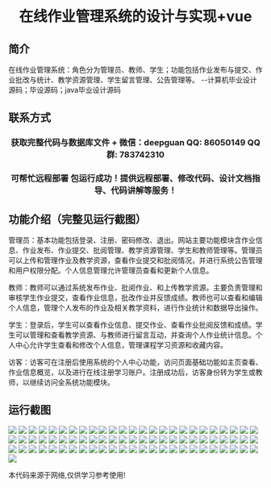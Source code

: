 <p><h1 align="center">在线作业管理系统的设计与实现+vue</h1></p>

## 简介
在线作业管理系统：角色分为管理员、教师、学生；功能包括作业发布与提交、作业批改与统计、教学资源管理、学生留言管理、公告管理等。    --计算机毕业设计源码；毕设源码；java毕业设计源码


## 联系方式
<p><h3 align="center">获取完整代码与数据库文件 + 微信：deepguan QQ: 86050149 QQ群: 783742310</h3></p>
<p><h3 align="center">可帮忙远程部署 包运行成功！提供远程部署、修改代码、设计文档指导、代码讲解等服务！</h3></p>

## 功能介绍（完整见运行截图）
管理员：基本功能包括登录、注册、密码修改、退出。网站主要功能模块含作业信息、作业发布、作业提交、批阅管理、教学资源管理、学生和教师管理等。管理员可以上传和管理作业及教学资源，查看作业提交和批阅情况，并进行系统公告管理和用户权限分配。个人信息管理允许管理员查看和更新个人信息。

教师：教师可以通过系统发布作业、批阅作业、和上传教学资源。主要负责管理和审核学生作业提交，查看作业信息，批改作业并反馈成绩。教师也可以查看和编辑个人信息，管理个人发布的作业及相关教学资料，进行作业统计和数据导出操作。

学生：登录后，学生可以查看作业信息、提交作业、查看作业批阅反馈和成绩。学生可以管理和查看教学资源、与教师进行留言互动，并查询个人作业统计信息。个人中心允许学生查看和修改个人信息，管理课程学习资源和收藏内容。

访客：访客可在注册后使用系统的个人中心功能，访问页面基础功能如主页查看、作业信息概览，以及进行在线注册学习账户。注册成功后，访客身份转为学生或教师，以继续访问全系统功能模块。


## 运行截图
![](https://bs-1329754181.cos.ap-shanghai.myqcloud.com/ssm/OnlineAssignmentManagementSystem/img/001.jpg)
![](https://bs-1329754181.cos.ap-shanghai.myqcloud.com/ssm/OnlineAssignmentManagementSystem/img/002.jpg)
![](https://bs-1329754181.cos.ap-shanghai.myqcloud.com/ssm/OnlineAssignmentManagementSystem/img/003.jpg)
![](https://bs-1329754181.cos.ap-shanghai.myqcloud.com/ssm/OnlineAssignmentManagementSystem/img/004.jpg)
![](https://bs-1329754181.cos.ap-shanghai.myqcloud.com/ssm/OnlineAssignmentManagementSystem/img/005.jpg)
![](https://bs-1329754181.cos.ap-shanghai.myqcloud.com/ssm/OnlineAssignmentManagementSystem/img/006.jpg)
![](https://bs-1329754181.cos.ap-shanghai.myqcloud.com/ssm/OnlineAssignmentManagementSystem/img/007.jpg)
![](https://bs-1329754181.cos.ap-shanghai.myqcloud.com/ssm/OnlineAssignmentManagementSystem/img/008.jpg)
![](https://bs-1329754181.cos.ap-shanghai.myqcloud.com/ssm/OnlineAssignmentManagementSystem/img/009.jpg)
![](https://bs-1329754181.cos.ap-shanghai.myqcloud.com/ssm/OnlineAssignmentManagementSystem/img/010.jpg)
![](https://bs-1329754181.cos.ap-shanghai.myqcloud.com/ssm/OnlineAssignmentManagementSystem/img/011.jpg)
![](https://bs-1329754181.cos.ap-shanghai.myqcloud.com/ssm/OnlineAssignmentManagementSystem/img/012.jpg)
![](https://bs-1329754181.cos.ap-shanghai.myqcloud.com/ssm/OnlineAssignmentManagementSystem/img/013.jpg)
![](https://bs-1329754181.cos.ap-shanghai.myqcloud.com/ssm/OnlineAssignmentManagementSystem/img/014.jpg)
![](https://bs-1329754181.cos.ap-shanghai.myqcloud.com/ssm/OnlineAssignmentManagementSystem/img/015.jpg)
![](https://bs-1329754181.cos.ap-shanghai.myqcloud.com/ssm/OnlineAssignmentManagementSystem/img/016.jpg)
![](https://bs-1329754181.cos.ap-shanghai.myqcloud.com/ssm/OnlineAssignmentManagementSystem/img/017.jpg)
![](https://bs-1329754181.cos.ap-shanghai.myqcloud.com/ssm/OnlineAssignmentManagementSystem/img/018.jpg)
![](https://bs-1329754181.cos.ap-shanghai.myqcloud.com/ssm/OnlineAssignmentManagementSystem/img/019.jpg)
![](https://bs-1329754181.cos.ap-shanghai.myqcloud.com/ssm/OnlineAssignmentManagementSystem/img/020.jpg)
![](https://bs-1329754181.cos.ap-shanghai.myqcloud.com/ssm/OnlineAssignmentManagementSystem/img/021.jpg)
![](https://bs-1329754181.cos.ap-shanghai.myqcloud.com/ssm/OnlineAssignmentManagementSystem/img/022.jpg)
![](https://bs-1329754181.cos.ap-shanghai.myqcloud.com/ssm/OnlineAssignmentManagementSystem/img/023.jpg)
![](https://bs-1329754181.cos.ap-shanghai.myqcloud.com/ssm/OnlineAssignmentManagementSystem/img/024.jpg)
![](https://bs-1329754181.cos.ap-shanghai.myqcloud.com/ssm/OnlineAssignmentManagementSystem/img/025.jpg)
![](https://bs-1329754181.cos.ap-shanghai.myqcloud.com/ssm/OnlineAssignmentManagementSystem/img/026.jpg)
![](https://bs-1329754181.cos.ap-shanghai.myqcloud.com/ssm/OnlineAssignmentManagementSystem/img/027.jpg)
![](https://bs-1329754181.cos.ap-shanghai.myqcloud.com/ssm/OnlineAssignmentManagementSystem/img/028.jpg)
![](https://bs-1329754181.cos.ap-shanghai.myqcloud.com/ssm/OnlineAssignmentManagementSystem/img/029.jpg)
![](https://bs-1329754181.cos.ap-shanghai.myqcloud.com/ssm/OnlineAssignmentManagementSystem/img/030.jpg)
![](https://bs-1329754181.cos.ap-shanghai.myqcloud.com/ssm/OnlineAssignmentManagementSystem/img/031.jpg)
![](https://bs-1329754181.cos.ap-shanghai.myqcloud.com/ssm/OnlineAssignmentManagementSystem/img/032.jpg)
![](https://bs-1329754181.cos.ap-shanghai.myqcloud.com/ssm/OnlineAssignmentManagementSystem/img/033.jpg)
![](https://bs-1329754181.cos.ap-shanghai.myqcloud.com/ssm/OnlineAssignmentManagementSystem/img/034.jpg)
![](https://bs-1329754181.cos.ap-shanghai.myqcloud.com/ssm/OnlineAssignmentManagementSystem/img/035.jpg)
![](https://bs-1329754181.cos.ap-shanghai.myqcloud.com/ssm/OnlineAssignmentManagementSystem/img/036.jpg)
![](https://bs-1329754181.cos.ap-shanghai.myqcloud.com/ssm/OnlineAssignmentManagementSystem/img/037.jpg)
![](https://bs-1329754181.cos.ap-shanghai.myqcloud.com/ssm/OnlineAssignmentManagementSystem/img/038.jpg)
![](https://bs-1329754181.cos.ap-shanghai.myqcloud.com/ssm/OnlineAssignmentManagementSystem/img/039.jpg)
![](https://bs-1329754181.cos.ap-shanghai.myqcloud.com/ssm/OnlineAssignmentManagementSystem/img/040.jpg)
![](https://bs-1329754181.cos.ap-shanghai.myqcloud.com/ssm/OnlineAssignmentManagementSystem/img/041.jpg)
![](https://bs-1329754181.cos.ap-shanghai.myqcloud.com/ssm/OnlineAssignmentManagementSystem/img/042.jpg)
![](https://bs-1329754181.cos.ap-shanghai.myqcloud.com/ssm/OnlineAssignmentManagementSystem/img/043.jpg)
![](https://bs-1329754181.cos.ap-shanghai.myqcloud.com/ssm/OnlineAssignmentManagementSystem/img/044.jpg)
![](https://bs-1329754181.cos.ap-shanghai.myqcloud.com/ssm/OnlineAssignmentManagementSystem/img/045.jpg)
![](https://bs-1329754181.cos.ap-shanghai.myqcloud.com/ssm/OnlineAssignmentManagementSystem/img/046.jpg)
![](https://bs-1329754181.cos.ap-shanghai.myqcloud.com/ssm/OnlineAssignmentManagementSystem/img/047.jpg)
![](https://bs-1329754181.cos.ap-shanghai.myqcloud.com/ssm/OnlineAssignmentManagementSystem/img/048.jpg)
![](https://bs-1329754181.cos.ap-shanghai.myqcloud.com/ssm/OnlineAssignmentManagementSystem/img/049.jpg)
![](https://bs-1329754181.cos.ap-shanghai.myqcloud.com/ssm/OnlineAssignmentManagementSystem/img/050.jpg)
![](https://bs-1329754181.cos.ap-shanghai.myqcloud.com/ssm/OnlineAssignmentManagementSystem/img/051.jpg)
![](https://bs-1329754181.cos.ap-shanghai.myqcloud.com/ssm/OnlineAssignmentManagementSystem/img/052.jpg)
![](https://bs-1329754181.cos.ap-shanghai.myqcloud.com/ssm/OnlineAssignmentManagementSystem/img/053.jpg)
![](https://bs-1329754181.cos.ap-shanghai.myqcloud.com/ssm/OnlineAssignmentManagementSystem/img/054.jpg)
![](https://bs-1329754181.cos.ap-shanghai.myqcloud.com/ssm/OnlineAssignmentManagementSystem/img/055.jpg)
![](https://bs-1329754181.cos.ap-shanghai.myqcloud.com/ssm/OnlineAssignmentManagementSystem/img/056.jpg)
![](https://bs-1329754181.cos.ap-shanghai.myqcloud.com/ssm/OnlineAssignmentManagementSystem/img/057.jpg)
![](https://bs-1329754181.cos.ap-shanghai.myqcloud.com/ssm/OnlineAssignmentManagementSystem/img/058.jpg)
![](https://bs-1329754181.cos.ap-shanghai.myqcloud.com/ssm/OnlineAssignmentManagementSystem/img/059.jpg)
![](https://bs-1329754181.cos.ap-shanghai.myqcloud.com/ssm/OnlineAssignmentManagementSystem/img/060.jpg)
![](https://bs-1329754181.cos.ap-shanghai.myqcloud.com/ssm/OnlineAssignmentManagementSystem/img/061.jpg)
![](https://bs-1329754181.cos.ap-shanghai.myqcloud.com/ssm/OnlineAssignmentManagementSystem/img/062.jpg)
![](https://bs-1329754181.cos.ap-shanghai.myqcloud.com/ssm/OnlineAssignmentManagementSystem/img/063.jpg)
![](https://bs-1329754181.cos.ap-shanghai.myqcloud.com/ssm/OnlineAssignmentManagementSystem/img/064.jpg)
![](https://bs-1329754181.cos.ap-shanghai.myqcloud.com/ssm/OnlineAssignmentManagementSystem/img/065.jpg)
![](https://bs-1329754181.cos.ap-shanghai.myqcloud.com/ssm/OnlineAssignmentManagementSystem/img/066.jpg)
![](https://bs-1329754181.cos.ap-shanghai.myqcloud.com/ssm/OnlineAssignmentManagementSystem/img/067.jpg)
![](https://bs-1329754181.cos.ap-shanghai.myqcloud.com/ssm/OnlineAssignmentManagementSystem/img/068.jpg)
![](https://bs-1329754181.cos.ap-shanghai.myqcloud.com/ssm/OnlineAssignmentManagementSystem/img/069.jpg)
![](https://bs-1329754181.cos.ap-shanghai.myqcloud.com/ssm/OnlineAssignmentManagementSystem/img/070.jpg)
![](https://bs-1329754181.cos.ap-shanghai.myqcloud.com/ssm/OnlineAssignmentManagementSystem/img/071.jpg)
![](https://bs-1329754181.cos.ap-shanghai.myqcloud.com/ssm/OnlineAssignmentManagementSystem/img/072.jpg)
![](https://bs-1329754181.cos.ap-shanghai.myqcloud.com/ssm/OnlineAssignmentManagementSystem/img/073.jpg)
![](https://bs-1329754181.cos.ap-shanghai.myqcloud.com/ssm/OnlineAssignmentManagementSystem/img/074.jpg)
![](https://bs-1329754181.cos.ap-shanghai.myqcloud.com/ssm/OnlineAssignmentManagementSystem/img/075.jpg)
![](https://bs-1329754181.cos.ap-shanghai.myqcloud.com/ssm/OnlineAssignmentManagementSystem/img/076.jpg)

<p>本代码来源于网络,仅供学习参考使用!</p>
